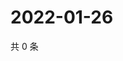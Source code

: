 # 2022-01-26

共 0 条

<!-- BEGIN WEIBO -->
<!-- 最后更新时间 Wed Jan 26 2022 06:11:07 GMT+0800 (China Standard Time) -->

<!-- END WEIBO -->
